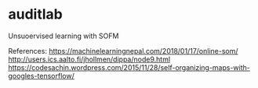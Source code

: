 # auditlab
Unsuoervised learning with SOFM

References:
https://machinelearningnepal.com/2018/01/17/online-som/
http://users.ics.aalto.fi/jhollmen/dippa/node9.html
https://codesachin.wordpress.com/2015/11/28/self-organizing-maps-with-googles-tensorflow/
